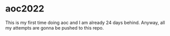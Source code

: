 # aoc2022
This is my first time doing aoc and I am already 24 days behind. Anyway, all my attempts are gonna be pushed to this repo.

